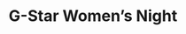 ---
layout: post
title: G-Star Women’s Night
thumb-jpg: /images/work-g-star.jpg
thumb-mp4: /images/work-g-star.mp4
year: 2011
agency: Momkai
role: Lead Flash Developer
href: https://vimeo.com/31965635
---